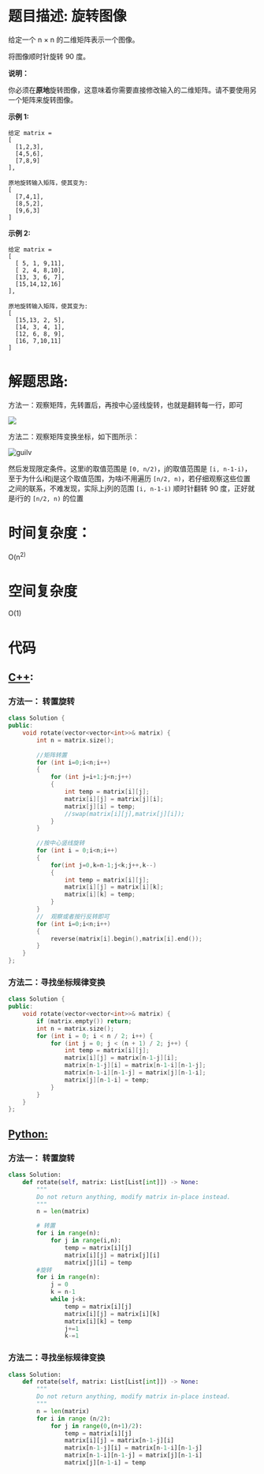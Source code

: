 # 题目描述:  旋转图像

给定一个 n × n 的二维矩阵表示一个图像。

将图像顺时针旋转 90 度。

**说明：**

你必须在**原地**旋转图像，这意味着你需要直接修改输入的二维矩阵。请不要使用另一个矩阵来旋转图像。

**示例 1:**
```
给定 matrix = 
[
  [1,2,3],
  [4,5,6],
  [7,8,9]
],

原地旋转输入矩阵，使其变为:
[
  [7,4,1],
  [8,5,2],
  [9,6,3]
]
```

**示例 2:**
```
给定 matrix =
[
  [ 5, 1, 9,11],
  [ 2, 4, 8,10],
  [13, 3, 6, 7],
  [15,14,12,16]
], 

原地旋转输入矩阵，使其变为:
[
  [15,13, 2, 5],
  [14, 3, 4, 1],
  [12, 6, 8, 9],
  [16, 7,10,11]
]
```
  
# 解题思路:
  方法一：观察矩阵，先转置后，再按中心竖线旋转，也就是翻转每一行，即可
  
  ![](https://pic.leetcode-cn.com/56d26d3c23ef47a0c137fef94f35c8d039777f38ff1494afd00d9ab865f897ae.png)
  
  
  方法二：观察矩阵变换坐标，如下图所示：
  
  ![guilv](https://github.com/bryceustc/LeetCode_Note/blob/master/cpp/Rotate-Image/Images/guilv.JPG)
  
  然后发现限定条件。这里i的取值范围是 ``[0, n/2)``，j的取值范围是 ``[i, n-1-i)``，至于为什么i和j是这个取值范围，为啥i不用遍历 ``[n/2, n)``，若仔细观察这些位置之间的联系，不难发现，实际上j列的范围 ``[i, n-1-i)`` 顺时针翻转 90 度，正好就是i行的 ``[n/2, n)`` 的位置

# 时间复杂度：
  O(n<sup>2)
  
# 空间复杂度
  O(1)
  
# 代码

## [C++](./Rotate-Image.cpp):

### 方法一： 转置旋转
```c++
class Solution {
public:
    void rotate(vector<vector<int>>& matrix) {
        int n = matrix.size();
        
        //矩阵转置
        for (int i=0;i<n;i++)
        {
            for (int j=i+1;j<n;j++)
            {
                int temp = matrix[i][j];
                matrix[i][j] = matrix[j][i];
                matrix[j][i] = temp;
                //swap(matrix[i][j],matrix[j][i]);
            }
        }
        
        //按中心竖线旋转
        for (int i = 0;i<n;i++)
        {
            for(int j=0,k=n-1;j<k;j++,k--)
            {
                int temp = matrix[i][j];
                matrix[i][j] = matrix[i][k];
                matrix[i][k] = temp;
            }
        }
        //  观察或者按行反转即可
        for (int i=0;i<n;i++)
        {
            reverse(matrix[i].begin(),matrix[i].end());
        }
    }
};
```

### 方法二：寻找坐标规律变换
```c++
class Solution {
public:
    void rotate(vector<vector<int>>& matrix) {
        if (matrix.empty()) return;
        int n = matrix.size();
        for (int i = 0; i < n / 2; i++) {
            for (int j = 0; j < (n + 1) / 2; j++) {
                int temp = matrix[i][j];
                matrix[i][j] = matrix[n-1-j][i];
                matrix[n-1-j][i] = matrix[n-1-i][n-1-j];
                matrix[n-1-i][n-1-j] = matrix[j][n-1-i];
                matrix[j][n-1-i] = temp; 
            }
        }
    }
};
```

## [Python:](https://github.com/bryceustc/LeetCode_Note/blob/master/python/Rotate-Image/Rotate-Image.py)
### 方法一： 转置旋转
```python
class Solution:
    def rotate(self, matrix: List[List[int]]) -> None:
        """
        Do not return anything, modify matrix in-place instead.
        """
        n = len(matrix)

        # 转置
        for i in range(n):
            for j in range(i,n):
                temp = matrix[i][j]
                matrix[i][j] = matrix[j][i]
                matrix[j][i] = temp
        #旋转
        for i in range(n):
            j = 0
            k = n-1
            while j<k:
                temp = matrix[i][j]
                matrix[i][j] = matrix[i][k]
                matrix[i][k] = temp
                j+=1
                k-=1
```

### 方法二：寻找坐标规律变换
```python
class Solution:
    def rotate(self, matrix: List[List[int]]) -> None:
        """
        Do not return anything, modify matrix in-place instead.
        """
        n = len(matrix)
        for i in range (n/2):
            for j in range(0,(n+1)/2):
                temp = matrix[i][j]
                matrix[i][j] = matrix[n-1-j][i]
                matrix[n-1-j][i] = matrix[n-1-i][n-1-j]
                matrix[n-1-i][n-1-j] = matrix[j][n-1-i]
                matrix[j][n-1-i] = temp
```
